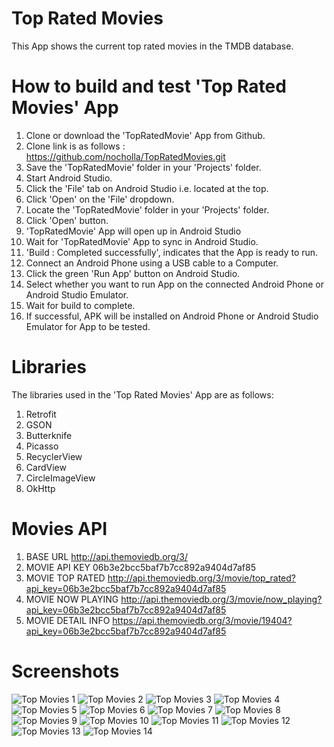# Top Rated Movies
This App shows the current top rated movies in the TMDB database.

# How to build and test 'Top Rated Movies' App

1. Clone or download the 'TopRatedMovie' App from Github.
2. Clone link is as follows : https://github.com/nocholla/TopRatedMovies.git
3. Save the 'TopRatedMovie' folder in your 'Projects' folder.
4. Start Android Studio.
5. Click the 'File' tab on Android Studio i.e. located at the top.
6. Click 'Open' on the 'File' dropdown. 
7. Locate the 'TopRatedMovie' folder in your 'Projects' folder.
8. Click 'Open' button.
9. 'TopRatedMovie' App will open up in Android Studio
10. Wait for 'TopRatedMovie' App to sync in Android Studio.
11. 'Build : Completed successfully', indicates that the App is ready to run.
12. Connect an Android Phone using a USB cable to a Computer.
12. Click the green 'Run App' button on Android Studio.
13. Select whether you want to run App on the connected Android Phone or Android Studio Emulator.
14. Wait for build to complete.
15. If successful, APK will be installed on Android Phone or Android Studio Emulator for App to be tested.

# Libraries
The libraries used in the 'Top Rated Movies' App are as follows:
1. Retrofit
2. GSON
3. Butterknife
4. Picasso
5. RecyclerView
6. CardView
7. CircleImageView
8. OkHttp

# Movies API
1. BASE URL http://api.themoviedb.org/3/
2. MOVIE API KEY 06b3e2bcc5baf7b7cc892a9404d7af85
3. MOVIE TOP RATED http://api.themoviedb.org/3/movie/top_rated?api_key=06b3e2bcc5baf7b7cc892a9404d7af85
4. MOVIE NOW PLAYING http://api.themoviedb.org/3/movie/now_playing?api_key=06b3e2bcc5baf7b7cc892a9404d7af85
5. MOVIE DETAIL INFO https://api.themoviedb.org/3/movie/19404?api_key=06b3e2bcc5baf7b7cc892a9404d7af85

# Screenshots
![Top Movies 1](https://user-images.githubusercontent.com/801612/55641992-1c15c880-5784-11e9-9f6d-4dcc0c30ed16.jpeg)
![Top Movies 2](https://user-images.githubusercontent.com/801612/55642019-2d5ed500-5784-11e9-823c-bad13376760d.jpeg)
![Top Movies 3](https://user-images.githubusercontent.com/801612/55642024-3354b600-5784-11e9-9af1-a4fa05ab9a8e.jpeg)
![Top Movies 4](https://user-images.githubusercontent.com/801612/55642033-3c458780-5784-11e9-9bf4-c3716eaa30a5.jpeg)
![Top Movies 5](https://user-images.githubusercontent.com/801612/55642043-41a2d200-5784-11e9-9073-5ecbb583f695.jpeg)
![Top Movies 6](https://user-images.githubusercontent.com/801612/55642047-45365900-5784-11e9-83ac-9638da467092.jpeg)
![Top Movies 7](https://user-images.githubusercontent.com/801612/55642051-48c9e000-5784-11e9-8d31-c8759f372994.jpeg)
![Top Movies 8](https://user-images.githubusercontent.com/801612/55642066-4ebfc100-5784-11e9-8172-3e54bedfc03b.jpeg)
![Top Movies 9](https://user-images.githubusercontent.com/801612/55642078-541d0b80-5784-11e9-9b8e-be6d6ed8c9e3.jpeg)
![Top Movies 10](https://user-images.githubusercontent.com/801612/55642084-58492900-5784-11e9-9bf5-c22821dd962b.jpeg)
![Top Movies 11](https://user-images.githubusercontent.com/801612/55642095-5ed7a080-5784-11e9-85f0-c7079fa6aac7.jpeg)
![Top Movies 12](https://user-images.githubusercontent.com/801612/55642104-65661800-5784-11e9-92c6-6bbd4a726d13.jpeg)
![Top Movies 13](https://user-images.githubusercontent.com/801612/55642111-69923580-5784-11e9-8ad4-afc2e1929fed.jpeg)
![Top Movies 14](https://user-images.githubusercontent.com/801612/55642116-6c8d2600-5784-11e9-8109-1a38b43ef1ae.jpeg)
